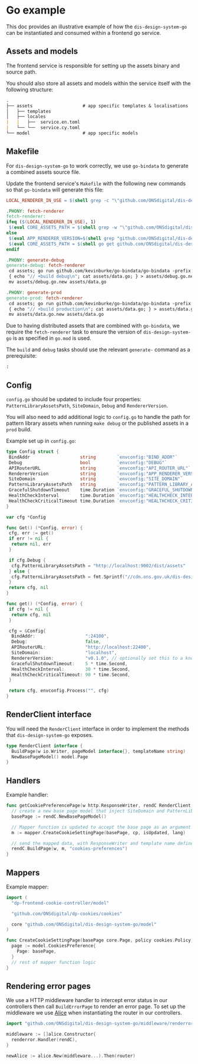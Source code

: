 # Go example

This doc provides an illustrative example of how the `dis-design-system-go` can be instantiated and consumed within a frontend go service.

## Assets and models

The frontend service is responsible for setting up the assets binary and source path.

You should also store all assets and models within the service itself with the following structure:

```md
.
├── assets                   # app specific templates & localisations 
│   ├── templates          
│   ├── locales  
|   |   ├──  service.en.toml
|   └── └──  service.cy.toml
└── model                    # app specific models
```

## Makefile

For `dis-design-system-go` to work correctly, we use `go-bindata` to generate a combined assets source file.

Update the frontend service's `Makefile` with the following new commands so that `go-bindata` will generate this file:

```Makefile
LOCAL_RENDERER_IN_USE = $(shell grep -c "\"github.com/ONSdigital/dis-design-system-go\" =" go.mod)

.PHONY: fetch-renderer
fetch-renderer:
ifeq ($(LOCAL_RENDERER_IN_USE), 1)
 $(eval CORE_ASSETS_PATH = $(shell grep -w "\"github.com/ONSdigital/dis-design-system-go\" =>" go.mod | awk -F '=> ' '{print $$2}' | tr -d '"'))
else
 $(eval APP_RENDERER_VERSION=$(shell grep "github.com/ONSdigital/dis-design-system-go" go.mod | cut -d ' ' -f2 ))
 $(eval CORE_ASSETS_PATH = $(shell go get github.com/ONSdigital/dis-design-system-go@$(APP_RENDERER_VERSION) && go list -f '{{.Dir}}' -m github.com/ONSdigital/dis-design-system-go))
endif

.PHONY: generate-debug
generate-debug: fetch-renderer
 cd assets; go run github.com/kevinburke/go-bindata/go-bindata -prefix $(CORE_ASSETS_PATH)/assets -debug -o data.go -pkg assets locales/... templates/... $(CORE_ASSETS_PATH)/assets/locales/... $(CORE_ASSETS_PATH)/assets/templates/...
 { echo "// +build debug\n"; cat assets/data.go; } > assets/debug.go.new
 mv assets/debug.go.new assets/data.go

.PHONY: generate-prod
generate-prod: fetch-renderer
 cd assets; go run github.com/kevinburke/go-bindata/go-bindata -prefix $(CORE_ASSETS_PATH)/assets -o data.go -pkg assets locales/... templates/... $(CORE_ASSETS_PATH)/assets/locales/... $(CORE_ASSETS_PATH)/assets/templates/...
 { echo "// +build production\n"; cat assets/data.go; } > assets/data.go.new
 mv assets/data.go.new assets/data.go
```

Due to having distributed assets that are combined with `go-bindata`, we require the `fetch-renderer` task to ensure the version of `dis-design-system-go` is as specified in `go.mod` is used.

The `build` and `debug` tasks should use the relevant `generate-` command as a prerequisite:

```makefile
:
```

## Config

`config.go` should be updated to include four properties: `PatternLibraryAssetsPath`, `SiteDomain`, `Debug` and `RendererVersion`.

You will also need to add additional logic to `config.go` to handle the path for pattern library assets when running `make debug` or the published assets in a `prod` build.

Example set up in `config.go`:

```go
type Config struct {
 BindAddr                   string        `envconfig:"BIND_ADDR"`
 Debug                      bool          `envconfig:"DEBUG"`
 APIRouterURL               string        `envconfig:"API_ROUTER_URL"`
 RendererVersion            string        `envconfig:"APP_RENDERER_VERSION"`
 SiteDomain                 string        `envconfig:"SITE_DOMAIN"`
 PatternLibraryAssetsPath   string        `envconfig:"PATTERN_LIBRARY_ASSETS_PATH"`
 GracefulShutdownTimeout    time.Duration `envconfig:"GRACEFUL_SHUTDOWN_TIMEOUT"`
 HealthCheckInterval        time.Duration `envconfig:"HEALTHCHECK_INTERVAL"`
 HealthCheckCriticalTimeout time.Duration `envconfig:"HEALTHCHECK_CRITICAL_TIMEOUT"`
}

var cfg *Config

func Get() (*Config, error) {
 cfg, err := get()
 if err != nil {
  return nil, err
 }

 if cfg.Debug {
  cfg.PatternLibraryAssetsPath = "http://localhost:9002/dist/assets"
 } else {
  cfg.PatternLibraryAssetsPath = fmt.Sprintf("//cdn.ons.gov.uk/dis-design-system-go/%s", cfg.RendererVersion)
 }
 return cfg, nil
}

func get() (*Config, error) {
 if cfg != nil {
  return cfg, nil
 }

 cfg = &Config{
  BindAddr:                   ":24100",
  Debug:                      false,
  APIRouterURL:               "http://localhost:22400",
  SiteDomain:                 "localhost",
  RendererVersion:            "v0.1.0", // optionally set this to a known stable base
  GracefulShutdownTimeout:    5 * time.Second,
  HealthCheckInterval:        30 * time.Second,
  HealthCheckCriticalTimeout: 90 * time.Second,
 }

 return cfg, envconfig.Process("", cfg)
}
```

## RenderClient interface

You will need the `RenderClient` interface in order to implement the methods that `dis-design-system-go` exposes.

```go
type RenderClient interface {
  BuildPage(w io.Writer, pageModel interface{}, templateName string)
  NewBasePageModel() model.Page
}
```

## Handlers

Example handler:

```go
func getCookiePreferencePage(w http.ResponseWriter, rendC RenderClient, cp cookies.Policy, isUpdated bool, lang string) {
  // create a new base page model that inject SiteDomain and PatternLibraryAssetsPath into the page struct
  basePage := rendC.NewBasePageModel()

  // Mapper function is updated to accept the base page as an argument
  m := mapper.CreateCookieSettingPage(basePage, cp, isUpdated, lang)

  // send the mapped data, with ResponseWriter and template name defined by the actual template file name (e.g. cookies-preferences.tmpl) to the render lib
  rendC.BuildPage(w, m, "cookies-preferences")
}
```

## Mappers

Example mapper:

```go
import (
  "dp-frontend-cookie-controller/model"

  "github.com/ONSdigital/dp-cookies/cookies"

  core "github.com/ONSdigital/dis-design-system-go/model"
)

func CreateCookieSettingPage(basePage core.Page, policy cookies.Policy, isUpdated bool, lang string) model.CookiesPreference {
  page := model.CookiesPreference{
    Page: basePage,
  }
  // rest of mapper function logic
}
```

## Rendering error pages

We use a HTTP middleware handler to intercept error status in our controllers then call `BuildErrorPage` to render an error page. To set up the middleware we use [Alice](https://github.com/justinas/alice) when instantiating the router in our controllers.

```go
import "github.com/ONSdigital/dis-design-system-go/middleware/renderror"

middleware := []alice.Constructor{
  renderror.Handler(rendC),
}

newAlice := alice.New(middleware...).Then(router)
```
